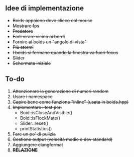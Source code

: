 ## Idee di implementazione

- ~~Boids appaiono dove clicco col mouse~~
- ~~Mostrare fps~~
- ~~Predatore~~
- ~~Farli virare vicino ai bordi~~
- ~~Fornire ai boids un "angolo di vista"~~
- ~~Più stormi~~
- ~~I boids si fermano quando la finestra va fuori focus~~
- ~~Slider~~
- ~~Schermata iniziale~~

## To-do

1. ~~Attenzionare la generazione di numeri random~~
2. ~~Usare i namespace~~
3. ~~Capire bene come funziona "inline" (usata in boids.hpp)~~
4. ~~Implementare i test per:~~
    - Boid::isCloseAndVisible()
    - Boid::isFlockMate()
    - Slider::reset()
    - printStatistics()
5. ~~Fare un po' di pulizia~~
6. ~~Gestione output (velocità medie e dev standard)~~
7. ~~Aggiungere clangformat~~
8. ~~**RELAZIONE**~~
